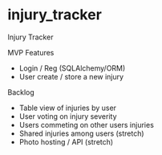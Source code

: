 # injury_tracker
Injury Tracker


MVP Features

 - Login / Reg (SQLAlchemy/ORM)
 - User create / store a new injury 
 
 
Backlog

 - Table view of injuries by user
 - User voting on injury severity
 - Users commeting on other users injuries
- Shared injuries among users (stretch)
- Photo hosting / API (stretch)

